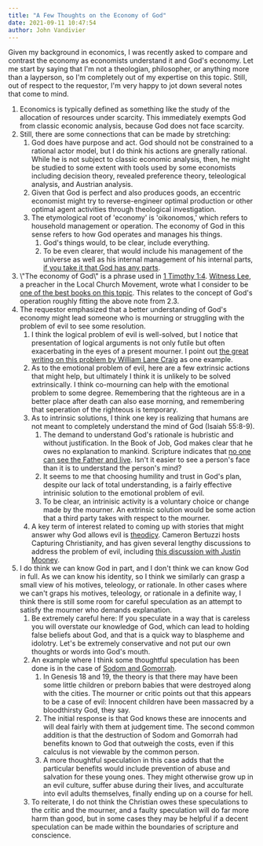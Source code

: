 ```yaml
---
title: "A Few Thoughts on the Economy of God"
date: 2021-09-11 10:47:54
author: John Vandivier
---
```




<!-- wp:paragraph -->
<p>Given my background in economics, I was recently asked to compare and contrast the economy as economists understand it and God's economy. Let me start by saying that I'm not a theologian, philosopher, or anything more than a layperson, so I'm completely out of my expertise on this topic. Still, out of respect to the requestor, I'm very happy to jot down several notes that come to mind.</p>
<!-- /wp:paragraph -->

<!-- wp:list {\"ordered\":true} -->
<ol><li>Economics is typically defined as something like the study of the allocation of resources under scarcity. This immediately exempts God from classic economic analysis, because God does not face scarcity.</li><li>Still, there are some connections that can be made by stretching:<ol><li>God does have purpose and act. God should not be constrained to a rational actor model, but I do think his actions are gnerally rational. While he is not subject to classic economic analysis, then, he might be studied to some extent with tools used by some economists including decision theory, revealed preference theory, teleological analysis, and Austrian analysis.</li><li>Given that God is perfect and also produces goods, an eccentric economist might try to reverse-engineer optimal production or other optimal agent activities through theological investigation.</li><li>The etymological root of 'economy' is 'oikonomos,' which refers to household management or operation. The economy of God in this sense refers to how God operates and manages his things.<ol><li>God's things would, to be clear, include everything.</li><li>To be even clearer, that would include his management of the universe as well as his internal management of his internal parts, <a href=\"https://www.youtube.com/watch?v=piu1kehXf58\">if you take it that God has any parts</a>.</li></ol></li></ol></li><li>\"The economy of God\" is a phrase used in <a href=\"https://www.bibleref.com/1-Timothy/1/1-Timothy-1-4.html\">1 Timothy 1:4</a>. <a href=\"https://en.wikipedia.org/w/index.php?title=Witness_Lee&amp;oldid=1042270812\">Witness Lee</a>, a preacher in the Local Church Movement, wrote what I consider to be <a href=\"https://en.wikipedia.org/w/index.php?title=The_Economy_of_God&amp;oldid=969969143\">one of the best books on this topic</a>. This relates to the concept of God's operation roughly fitting the above note from 2.3.</li><li>The requestor emphasized that a better understanding of God's economy might lead someone who is mourning or struggling with the problem of evil to see some resolution.<ol><li>I think the logical problem of evil is well-solved, but I notice that presentation of logical arguments is not only futile but often exacerbating in the eyes of a present mourner. I point out <a href=\"http://www.reasonablefaith.org/writings/popular-writings/existence-nature-of-god/the-problem-of-evil\">the great writing on this problem by William Lane Craig</a> as one example.</li><li>As to the emotional problem of evil, here are a few extrinsic actions that might help, but ultimately I think it is unlikely to be solved extrinsically. I think co-mourning can help with the emotional problem to some degree. Remembering that the righteous are in a better place after death can also ease morning, and remembering that seperation of the righteous is temporary.</li><li>As to intrinsic solutions, I think one key is realizing that humans are not meant to completely understand the mind of God (Isaiah 55:8-9).<ol><li>The demand to understand God's rationale is hubristic and without justification. In the Book of Job, God makes clear that he owes no explanation to mankind. Scripture indicates that <a href=\"https://hermeneutics.stackexchange.com/questions/50582/no-one-has-seen-the-father-john-118-john-646/50594#50594\">no one can see the Father and live</a>. Isn't it easier to see a person's face than it is to understand the person's mind?</li><li>It seems to me that choosing humility and trust in God's plan, despite our lack of total understanding, is a fairly effective intrinisic solution to the emotional problem of evil.</li><li>To be clear, an intrinisic activity is a voluntary choice or change made by the mourner. An extrinsic solution would be some action that a third party takes with respect to the mourner.</li></ol></li><li>A key term of interest related to coming up with stories that might answer why God allows evil is <a href=\"https://en.wikipedia.org/w/index.php?title=Theodicy&amp;oldid=1040804506\">theodicy</a>. Cameron Bertuzzi hosts Capturing Christianity, and has given several lengthy discussions to address the problem of evil, including <a href=\"https://www.youtube.com/watch?v=uB9lUYTUlLs\">this discussion with Justin Mooney</a>.</li></ol></li><li>I do think we can know God in part, and I don't think we can know God in full. As we can know his identity, so I think we similarly can grasp a small view of his motives, teleology, or rationale. In other cases where we can't graps his motives, teleology, or rationale in a definite way, I think there is still some room for careful speculation as an attempt to satisfy the mourner who demands explanation.<ol><li>Be extremely careful here: If you speculate in a way that is careless you will overstate our knowledge of God, which can lead to holding false beliefs about God, and that is a quick way to blaspheme and idolotry. Let's be extremely conservative and not put our own thoughts or words into God's mouth.</li><li>An example where I think some thoughtful speculation has been done is in the case of <a href=\"https://en.wikipedia.org/w/index.php?title=Sodom_and_Gomorrah&amp;oldid=1043621873\">Sodom and Gomorrah</a>.<ol><li>In Genesis 18 and 19, the theory is that there may have been some little children or preborn babies that were destroyed along with the cities. The mourner or critic points out that this appears to be a case of evil: Innocent children have been massacred by a bloodthirsty God, they say.</li><li>The initial response is that God knows these are innocents and will deal fairly with them at judgement time. The second common addition is that the destruction of Sodom and Gomorrah had benefits known to God that outweigh the costs, even if this calculus is not viewable by the common person.</li><li>A more thoughtful speculation in this case adds that the particular benefits would include prevention of abuse and salvation for these young ones. They might otherwise grow up in an evil culture, suffer abuse during their lives, and acculturate into evil adults themselves, finally ending up on a course for hell.</li></ol></li><li>To reiterate, I do not think the Christian owes these speculations to the critic and the mourner, and a faulty speculation will do far more harm than good, but in some cases they may be helpful if a decent speculation can be made within the boundaries of scripture and conscience.</li></ol></li></ol>
<!-- /wp:list -->
